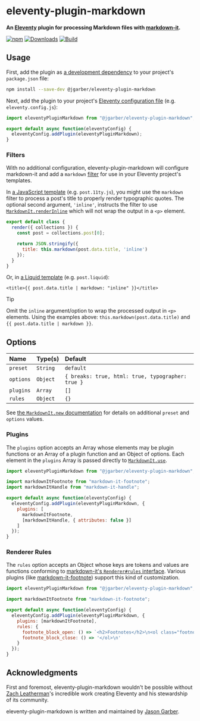 # eleventy-plugin-markdown

**An [Eleventy](https://www.11ty.dev) plugin for processing Markdown files with [markdown-it](https://markdown-it.github.io).**

[![npm](https://img.shields.io/npm/v/@jgarber/eleventy-plugin-markdown.svg?logo=npm&style=for-the-badge)](https://www.npmjs.com/package/@jgarber/eleventy-plugin-markdown)
[![Downloads](https://img.shields.io/npm/dt/@jgarber/eleventy-plugin-markdown.svg?logo=npm&style=for-the-badge)](https://www.npmjs.com/package/@jgarber/eleventy-plugin-markdown)
[![Build](https://img.shields.io/github/actions/workflow/status/jgarber623/eleventy-plugin-markdown/ci.yml?branch=main&logo=github&style=for-the-badge)](https://github.com/jgarber623/eleventy-plugin-markdown/actions/workflows/ci.yml)

## Usage

First, add the plugin as [a development dependency](https://docs.npmjs.com/cli/configuring-npm/package-json#devdependencies) to your project's `package.json` file:

```sh
npm install --save-dev @jgarber/eleventy-plugin-markdown
```

Next, add the plugin to your project's [Eleventy configuration file](https://www.11ty.dev/docs/config#default-filenames) (e.g. `eleventy.config.js`):

```js
import eleventyPluginMarkdown from "@jgarber/eleventy-plugin-markdown";

export default async function(eleventyConfig) {
  eleventyConfig.addPlugin(eleventyPluginMarkdown);
}
```

### Filters

With no additional configuration, eleventy-plugin-markdown will configure markdown-it and add a `markdown` [filter](https://www.11ty.dev/docs/filters) for use in your Eleventy project's templates.

In [a JavaScript template](https://www.11ty.dev/docs/languages/javascript) (e.g. `post.11ty.js`), you might use the `markdown` filter to process a post's title to properly render typographic quotes. The optional second argument, `'inline'`, instructs the filter to use [`MarkdownIt.renderInline`](https://markdown-it.github.io/markdown-it#MarkdownIt.renderInline) which will not wrap the output in a `<p>` element.

```js
export default class {
  render({ collections }) {
    const post = collections.post[0];

    return JSON.stringify({
      title: this.markdown(post.data.title, 'inline')
    });
  }
}
```

Or, in [a Liquid template](https://www.11ty.dev/docs/languages/liquid) (e.g. `post.liquid`):

```liquid
<title>{{ post.data.title | markdown: "inline" }}</title>
```

> [!TIP]
> Omit the `inline` argument/option to wrap the processed output in `<p>` elements. Using the examples above: `this.markdown(post.data.title)` and `{{ post.data.title | markdown }}`.

## Options

| Name      | Type(s)  | Default                                           |
|:----------|:---------|:--------------------------------------------------|
| `preset`  | `String` | `default`                                         |
| `options` | `Object` | `{ breaks: true, html: true, typographer: true }` |
| `plugins` | `Array`  | `[]`                                              |
| `rules`   | `Object` | `{}`                                              |

See [the `MarkdownIt.new` documentation](https://markdown-it.github.io/markdown-it#MarkdownIt.new) for details on additional `preset` and `options` values.

### Plugins

The `plugins` option accepts an Array whose elements may be plugin functions or an Array of a plugin function and an Object of options. Each element in the `plugins` Array is passed directly to [`MarkdownIt.use`](https://markdown-it.github.io/markdown-it#MarkdownIt.use).

```js
import eleventyPluginMarkdown from "@jgarber/eleventy-plugin-markdown";

import markdownItFootnote from "markdown-it-footnote";
import markdownItHandle from "markdown-it-handle";

export default async function(eleventyConfig) {
  eleventyConfig.addPlugin(eleventyPluginMarkdown, {
    plugins: [
      markdownItFootnote,
      [markdownItHandle, { attributes: false }]
    ]
  });
}
```

### Renderer Rules

The `rules` option accepts an Object whose keys are tokens and values are functions conforming to [markdown-it's `Renderer#rules` interface](https://markdown-it.github.io/markdown-it#Renderer.prototype.rules). Various plugins (like [markdown-it-footnote](https://www.npmjs.com/package/markdown-it-footnote)) support this kind of customization.

```js
import eleventyPluginMarkdown from "@jgarber/eleventy-plugin-markdown";

import markdownItFootnote from "markdown-it-footnote";

export default async function(eleventyConfig) {
  eleventyConfig.addPlugin(eleventyPluginMarkdown, {
    plugins: [markdownItFootnote],
    rules: {
      footnote_block_open: () => `<h2>Footnotes</h2>\n<ol class="footnotes">\n`,
      footnote_block_close: () => '</ol>\n'
    }
  });
}
```

## Acknowledgments

First and foremost, eleventy-plugin-markdown wouldn't be possible without [Zach Leatherman](https://www.zachleat.com)'s incredible work creating Eleventy and his stewardship of its community.

eleventy-plugin-markdown is written and maintained by [Jason Garber](https://sixtwothree.org).
